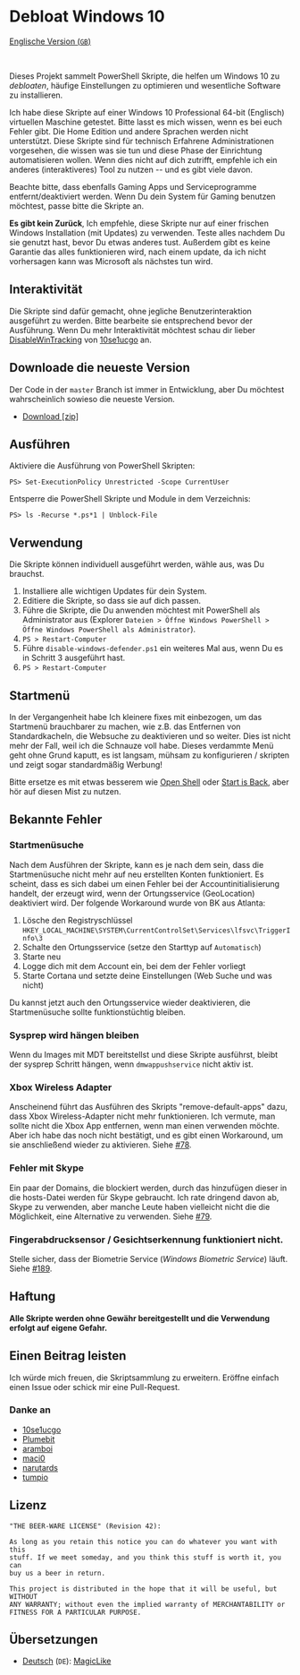 # Debloat Windows 10

[Englische Version (`GB`)](README.md)

<br>

Dieses Projekt sammelt PowerShell Skripte, die helfen um Windows 10 zu *debloaten*,
häufige Einstellungen zu optimieren und wesentliche Software zu installieren.

Ich habe diese Skripte auf einer Windows 10 Professional 64-bit (Englisch) virtuellen
Maschine getestet. Bitte lasst es mich wissen, wenn es bei euch Fehler gibt.
Die Home Edition und andere Sprachen werden nicht unterstützt.
Diese Skripte sind für technisch Erfahrene Administrationen vorgesehen, die wissen was
sie tun und diese Phase der Einrichtung automatisieren wollen. Wenn dies nicht auf dich
zutrifft, empfehle ich ein anderes (interaktiveres) Tool zu nutzen -- und es gibt viele davon.

Beachte bitte, dass ebenfalls Gaming Apps und Serviceprogramme entfernt/deaktiviert werden.
Wenn Du dein System für Gaming benutzen möchtest, passe bitte die Skripte an.

**Es gibt kein Zurück**, Ich empfehle, diese Skripte nur auf einer frischen
Windows Installation (mit Updates) zu verwenden. Teste alles nachdem Du sie genutzt hast,
bevor Du etwas anderes tust. Außerdem gibt es keine Garantie das alles funktionieren wird,
nach einem update, da ich nicht vorhersagen kann was Microsoft als nächstes tun wird.

## Interaktivität

Die Skripte sind dafür gemacht, ohne jegliche Benutzerinteraktion ausgeführt zu werden. Bitte
bearbeite sie entsprechend bevor der Ausführung. Wenn Du mehr Interaktivität möchtest schau dir lieber
[DisableWinTracking](https://github.com/10se1ucgo/DisableWinTracking) von
[10se1ucgo](https://github.com/10se1ucgo) an.

## Downloade die neueste Version

Der Code in der `master` Branch ist immer in Entwicklung, aber Du möchtest wahrscheinlich sowieso die neueste Version.

- [Download [zip]](https://github.com/W4RH4WK/Debloat-Windows-10/archive/master.zip)

## Ausführen

Aktiviere die Ausführung von PowerShell Skripten:

    PS> Set-ExecutionPolicy Unrestricted -Scope CurrentUser

Entsperre die PowerShell Skripte und Module in dem Verzeichnis:

    PS> ls -Recurse *.ps*1 | Unblock-File

## Verwendung

Die Skripte können individuell ausgeführt werden, wähle aus, was Du brauchst.

1. Installiere alle wichtigen Updates für dein System.
2. Editiere die Skripte, so dass sie auf dich passen.
3. Führe die Skripte, die Du anwenden möchtest mit PowerShell als Administrator aus (Explorer
   `Dateien > Öffne Windows PowerShell > Öffne Windows PowerShell als
   Administrator`).
4. `PS > Restart-Computer`
5. Führe `disable-windows-defender.ps1` ein weiteres Mal aus, wenn Du es in Schritt 3 ausgeführt hast.
6. `PS > Restart-Computer`

## Startmenü

In der Vergangenheit habe Ich kleinere fixes mit einbezogen, um das Startmenü brauchbarer zu machen,
wie z.B. das Entfernen von Standardkacheln, die Websuche zu deaktivieren und so weiter. Dies ist nicht
mehr der Fall, weil ich die Schnauze voll habe. Dieses verdammte Menü geht ohne Grund kaputt, es ist langsam,
mühsam zu konfigurieren / skripten und zeigt sogar standardmäßig Werbung!

Bitte ersetze es mit etwas besserem wie [Open Shell] oder [Start
is Back], aber hör auf diesen Mist zu nutzen.

[Open Shell]: <https://open-shell.github.io/Open-Shell-Menu/>
[Start is Back]: <http://startisback.com/>

## Bekannte Fehler

### Startmenüsuche

Nach dem Ausführen der Skripte, kann es je nach dem sein, dass die Startmenüsuche nicht mehr auf neu erstellten
Konten funktioniert. Es scheint, dass es sich dabei um einen Fehler bei der Accountinitialisierung handelt, der
erzeugt wird, wenn der Ortungsservice (GeoLocation) deaktiviert wird. Der folgende Workaround wurde von BK aus Atlanta:

1. Lösche den Registryschlüssel `HKEY_LOCAL_MACHINE\SYSTEM\CurrentControlSet\Services\lfsvc\TriggerInfo\3`
2. Schalte den Ortungsservice (setze den Starttyp auf `Automatisch`)
3. Starte neu
4. Logge dich mit dem Account ein, bei dem der Fehler vorliegt
5. Starte Cortana und setzte deine Einstellungen (Web Suche und was nicht)

Du kannst jetzt auch den Ortungsservice wieder deaktivieren, die Startmenüsuche sollte funktionstüchtig bleiben.

### Sysprep wird hängen bleiben

Wenn du Images mit MDT bereitstellst und diese Skripte ausführst, bleibt der sysprep
Schritt hängen, wenn `dmwappushservice` nicht aktiv ist.

### Xbox Wireless Adapter

Anscheinend führt das Ausführen des Skripts "remove-default-apps" dazu, dass Xbox
Wireless-Adapter nicht mehr funktionieren. Ich vermute, man sollte nicht die Xbox
App entfernen, wenn man einen verwenden möchte. Aber ich habe das noch nicht bestätigt, und es gibt einen
Workaround, um sie anschließend wieder zu aktivieren. Siehe
[#78](https://github.com/W4RH4WK/Debloat-Windows-10/issues/78).

### Fehler mit Skype

Ein paar der Domains, die blockiert werden, durch das hinzufügen dieser in die hosts-Datei werden für Skype gebraucht.
Ich rate dringend davon ab, Skype zu verwenden, aber manche Leute haben vielleicht nicht die
die Möglichkeit, eine Alternative zu verwenden. Siehe
[#79](https://github.com/W4RH4WK/Debloat-Windows-10/issues/79).

### Fingerabdrucksensor / Gesichtserkennung funktioniert nicht.

Stelle sicher, dass der Biometrie Service (*Windows Biometric Service*) läuft. Siehe
[#189](https://github.com/W4RH4WK/Debloat-Windows-10/issues/189).

## Haftung

**Alle Skripte werden ohne Gewähr bereitgestellt und die Verwendung erfolgt auf eigene Gefahr.**

## Einen Beitrag leisten

Ich würde mich freuen, die Skriptsammlung zu erweitern. Eröffne einfach einen Issue oder
schick mir eine Pull-Request.

### Danke an

- [10se1ucgo](https://github.com/10se1ucgo)
- [Plumebit](https://github.com/Plumebit)
- [aramboi](https://github.com/aramboi)
- [maci0](https://github.com/maci0)
- [narutards](https://github.com/narutards)
- [tumpio](https://github.com/tumpio)

## Lizenz

    "THE BEER-WARE LICENSE" (Revision 42):

    As long as you retain this notice you can do whatever you want with this
    stuff. If we meet someday, and you think this stuff is worth it, you can
    buy us a beer in return.

    This project is distributed in the hope that it will be useful, but WITHOUT
    ANY WARRANTY; without even the implied warranty of MERCHANTABILITY or
    FITNESS FOR A PARTICULAR PURPOSE.

## Übersetzungen

* [Deutsch](README.md) (`DE`): [MagicLike](https://github.com/MagicLike)
